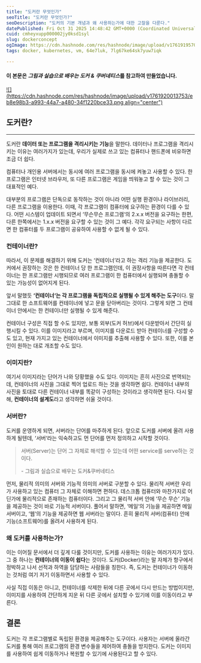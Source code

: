 ```yaml
---
title: "도커란 무엇인가"
seoTitle: "도커란 무엇인가?"
seoDescription: "도커의 기본 개념과 왜 사용하는가에 대한 고찰을 다룬다."
datePublished: Fri Oct 31 2025 14:48:42 GMT+0000 (Coordinated Universal Time)
cuid: cmheyxupp000002jy0ksd1syl
slug: dockerconcept
ogImage: https://cdn.hashnode.com/res/hashnode/image/upload/v1761919570982/b0121deb-16f9-4b8e-8a94-24ff312ad358.png
tags: docker, kubernetes, vm, 64e7luk, 7lg67ke64sk7yuw7iqk

---
```


#### 이 본문은 ***그림과 실습으로 배우는 도커 & 쿠버네티스*를 참고하여 만들었습니다.**

[![](https://cdn.hashnode.com/res/hashnode/image/upload/v1761920013753/eb8e98b3-a993-44a7-a480-34f1220bce33.png align="center")](https://product.kyobobook.co.kr/detail/S000001766500)

## 도커란?

---

도커란 **데이터 또는 프로그램을 격리시키는 기능**을 말한다. 데이터나 프로그램을 격리시키는 이유는 여러가지가 있는데, 우리가 실제로 쓰고 있는 컴퓨터나 핸드폰에 비유하면 조금 더 쉽다.

컴퓨터나 개인용 서버에서는 동시에 여러 프로그램을 동시에 켜놓고 사용할 수 있다. 한 프로그램은 인터넷 브라우저, 또 다른 프로그램은 게임을 띄워놓고 할 수 있는 것이 그 대표적인 예다.

대부분의 프로그램은 단독으로 동작하는 것이 아니라 어떤 실행 환경이나 라이브러리, 다른 프로그램을 이용한다. 이때, 각 프로그램이 컴퓨터에 요구하는 환경이 다를 수 있다. 어떤 시스템이 업데이트 되면서 ‘무슨무슨 프로그램‘의 2.x.x 버전을 요구하는 한편, 다른 한쪽에서는 1.x.x 버전을 요구할 수 있는 것이 그 예다. 각각 요구되는 사항이 다르면 한 컴퓨터를 두 프로그램이 공유하여 사용할 수 없게 될 수 있다.

### 컨테이너란?

따라서, 이 문제를 해결하기 위해 도커는 ‘컨테이너’라고 하는 격리 기능을 제공한다. 도커에서 권장하는 것은 한 컨테이너 당 한 프로그램인데, 이 권장사항을 따른다면 각 컨테이너는 한 프로그램만 시행되므로 여러 프로그램이 한 컴퓨터에서 실행되며 충돌할 수 있는 가능성이 없어지게 된다.

앞서 말했듯 **‘컨테이너‘는 각 프로그램을 독립적으로 실행될 수 있게 해주는 도구**이다. 말 그대로 한 소프트웨어를 컨테이너에 넣고 문을 닫아버리는 것이다. 그렇게 되면 그 컨테이너 안에서는 한 컨테이너만 실행될 수 있게 해준다.

컨테이너 구성은 직접 할 수도 있지만, 보통 외부(도커 허브)에서 다운받아서 간단히 실행시킬 수 있다. 이를 이미지라고 부르며, 이미지를 다운로드 받아 컨테이너를 구성할 수도 있고, 현재 가지고 있는 컨테이너에서 이미지를 추출해 사용할 수 있다. 또한, 이를 본인이 원하는 대로 개조할 수도 있다.

### 이미지란?

여기서 이미지라는 단어가 나와 당황했을 수도 있다. 이미지는 흔히 사진으로 번역되는데, 컨테이너의 사진을 그대로 찍어 업로드 하는 것을 생각하면 쉽다. 컨테이너 내부의 사진을 토대로 다른 컨테이너 내부를 똑같이 구성하는 것이라고 생각하면 된다. 다시 말해, **컨테이너의 설계도**라고 생각하면 쉬울 것이다.

### 서버란?

도커를 운영하게 되면, 서버라는 단어를 마주하게 된다. 앞으로 도커를 서버에 올려 사용하게 될텐데, ‘서버‘라는 익숙하고도 먼 단어를 먼저 정의하고 시작할 것이다.

> 서버(Server)는 단어 그 자체로 해석할 수 있는데 어떤 service를 serve하는 것이다.
> 
> \- 그림과 실습으로 배우는 도커&쿠버네티스

먼저, 물리적 의미의 서버와 기능적 의미의 서버로 구분할 수 있다. 물리적 서버란 우리가 사용하고 있는 컴퓨터 그 자체로 이해하면 편하다. 데스크톱 컴퓨터와 마찬가지로 어딘가에 물리적으로 존재하는 컴퓨터이다. 그리고 그 물리적 서버 안에 ‘무슨 무슨‘ 기능을 제공하는 것이 바로 기능적 서버이다. 풀어서 말하면, ‘메일‘의 기능을 제공하면 메일 서버이고, ‘웹‘의 기능을 제공하면 웹 서버라는 말이다. 흔히 물리적 서버(컴퓨터) 안에 기능(소프트웨어)를 올려서 사용하게 된다.

### 왜 도커를 사용하는가?

이는 이어질 문서에서 더 깊게 다룰 것이지만, 도커를 사용하는 이유는 여러가지가 있다. 그 중 하나는 **컨테이너의 이동이 쉽다**는 것이다. 도커(Docker)라는 말 자체가 항구에서 정박하고 나서 선적과 하역을 담당하는 사람들을 칭한다. 즉, 도커는 컨테이너가 이동하는 것처럼 여기 저기 이동하면서 사용할 수 있다.

사실 직접 이동은 아니고, 컨테이너를 삭제한 뒤에 다른 곳에서 다시 만드는 방법이지만, 이미지를 사용하여 간단하게 지운 뒤 다른 곳에서 설치할 수 있기에 이를 이동이라고 부른다.

## 결론

도커는 각 프로그램별로 독립된 환경을 제공해주는 도구이다. 사용자는 서버에 올라간 도커를 통해 여러 프로그램의 환경 변수들을 제어하여 충돌을 방지한다. 도커는 이미지를 사용하여 쉽게 이동하거나 복원할 수 있기에 사용된다고 할 수 있다.